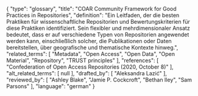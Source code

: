 {
    "type": "glossary",
    "title": "COAR Community Framework for Good Practices in Repositories",
    "definition": "Ein Leitfaden, der die besten Praktiken für wissenschaftliche Repositorien und Bewertungskriterien für diese Praktiken identifiziert. Sein flexibler und mehrdimensionaler Ansatz bedeutet, dass er auf verschiedene Typen von Repositorien angewendet werden kann, einschließlich solcher, die Publikationen oder Daten bereitstellen, über geografische und thematische Kontexte hinweg.",
    "related_terms": [
        "Metadata",
        "Open Access",
        "Open Data",
        "Open Material",
        "Repository",
        "TRUST principles"
    ],
    "references": [
        "Confederation of Open Access Repositories (2020, October 8)"
    ],
    "alt_related_terms": [
        null
    ],
    "drafted_by": [
        "Aleksandra Lazić"
    ],
    "reviewed_by": [
        "Ashley Blake",
        "Jamie P. Cockcroft",
        "Bethan Iley",
        "Sam Parsons"
    ],
    "language": "german"
}
